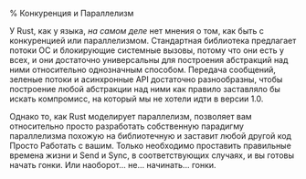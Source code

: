 % Конкуренция и Параллелизм

У Rust, как у языка, *на самом деле* нет мнения о том, как быть с конкуренцией
или параллелизмом. Стандартная библиотека предлагает потоки ОС и блокирующие
системные вызовы, потому что они есть у всех, и они достаточно универсальны для
построения абстракций над ними относительно однозначным способом. Передача
сообщений, зеленые потоки и асинхронные API достаточно разнообразны, чтобы
построение любой абстракции над ними как правило заставляло бы искать
компромисс, на который мы не хотели идти в версии 1.0.

Однако то, как Rust моделирует параллелизм, позволяет вам относительно просто
разработать собственную парадигму параллелизма похожую на библиотечную и
заставит любой другой код Просто Работать с вашим. Только необходимо проставить
правильные времена жизни и Send и Sync, в соответствующих случаях, и вы готовы
начать гонки. Или наоборот... не... начинать... гонки.
